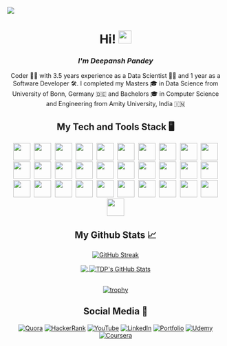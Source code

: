 ![](https://komarev.com/ghpvc/?username=TDeepanshPandey&style=flat-square)
<h1 align='center'> Hi! <img src="https://raw.githubusercontent.com/MartinHeinz/MartinHeinz/master/wave.gif" width="30px"> </h1>
<i><h3 align='center'> I'm Deepansh Pandey</h3></i>
<p align='center' font>
Coder 👨‍💻 with 3.5 years experience as a Data Scientist 👨‍🔬 and 1 year as a Software Developer 🛠️. I completed my Masters 🎓 in Data Science from University of Bonn, Germany 🇩🇪 and Bachelors 🎓 in Computer Science and Engineering from Amity University, India 🇮🇳
</p>

<h2 align='center'> My Tech and Tools Stack &#x1F5A5; </h2>
<div align='center'>
  <kbd>
    <img src="https://cdn.jsdelivr.net/gh/devicons/devicon/icons/cplusplus/cplusplus-original.svg" height="40" width="40" />
    <img src="https://cdn.jsdelivr.net/gh/devicons/devicon/icons/python/python-original-wordmark.svg" height="40" width="40"/>
    <img src="https://cdn.jsdelivr.net/gh/devicons/devicon/icons/java/java-original-wordmark.svg" height="40" width="40"/>
    <img src="https://cdn.jsdelivr.net/gh/devicons/devicon/icons/r/r-original.svg" height="40" width="40"/>
  </kbd>
  <kbd>
    <img src="https://cdn.jsdelivr.net/gh/devicons/devicon/icons/javascript/javascript-original.svg" height="40" width="40"/>
    <img src="https://cdn.jsdelivr.net/gh/devicons/devicon/icons/html5/html5-original-wordmark.svg" height="40" width="40"/>
    <img src="https://cdn.jsdelivr.net/gh/devicons/devicon/icons/css3/css3-original-wordmark.svg" height="40" width="40"/>
    <img src="https://cdn.jsdelivr.net/gh/devicons/devicon/icons/bootstrap/bootstrap-plain-wordmark.svg" height="40" width="40"/>
    <img src="https://cdn.jsdelivr.net/gh/devicons/devicon/icons/jquery/jquery-original-wordmark.svg" height="40" width="40"/>
  </kbd>
  <kbd>
    <img src="https://cdn.jsdelivr.net/gh/devicons/devicon/icons/neo4j/neo4j-original-wordmark.svg" height="40" width="40"/>
    <img src="https://cdn.jsdelivr.net/gh/devicons/devicon/icons/mysql/mysql-original-wordmark.svg" height="40" width="40"/>
    <img src="https://cdn.jsdelivr.net/gh/devicons/devicon/icons/mongodb/mongodb-original-wordmark.svg" height="40" width="40"/>
    <img src="https://www.vectorlogo.zone/logos/apache_hive/apache_hive-icon.svg" height="40" width="40"/>
  </kbd>   
  <kbd>
    <img src="https://cdn.jsdelivr.net/gh/devicons/devicon/icons/bitbucket/bitbucket-original-wordmark.svg" height="40" width="40"/>
    <img src="https://cdn.jsdelivr.net/gh/devicons/devicon/icons/github/github-original.svg" height="40" width="40"/>
  </kbd>
  <kbd>
    <img src="https://cdn.jsdelivr.net/gh/devicons/devicon/icons/django/django-original.svg" height="40" width="40"/>
    <img src="https://cdn.jsdelivr.net/gh/devicons/devicon/icons/flask/flask-original-wordmark.svg" height="40" width="40"/>
  </kbd>  
  <kbd>
    <img src="https://cdn.jsdelivr.net/gh/devicons/devicon/icons/numpy/numpy-original-wordmark.svg" height="40" width="40"/>
    <img src="https://cdn.jsdelivr.net/gh/devicons/devicon/icons/pandas/pandas-original-wordmark.svg" height="40" width="40"/>
    <img src="https://cdn.jsdelivr.net/gh/devicons/devicon/icons/tensorflow/tensorflow-original-wordmark.svg" height="40" width="40"/>
    <img src="https://unpkg.com/simple-icons@v6/icons/scikitlearn.svg" height="40" width="40" />
    <img src="https://avatars.githubusercontent.com/u/25720743?s=200&v=4" height="40" width="40" />    
  </kbd>
  <kbd>
    <img src="https://cdn.jsdelivr.net/gh/devicons/devicon/icons/linux/linux-original.svg" height="40" width="40"/>
    <img src="https://cdn.jsdelivr.net/gh/devicons/devicon/icons/windows8/windows8-original.svg" height="40" width="40"/>
  </kbd>
  <kbd>
    <img src="https://cdn.jsdelivr.net/gh/devicons/devicon/icons/kubernetes/kubernetes-plain-wordmark.svg" height="40" width="40"/>
    <img src="https://cdn.jsdelivr.net/gh/devicons/devicon/icons/docker/docker-original-wordmark.svg" height="40" width="40"/>
    <img src="https://cdn.jsdelivr.net/gh/devicons/devicon/icons/amazonwebservices/amazonwebservices-original-wordmark.svg" height="40" width="40"/>
  </kbd>
  <kbd>
    <img src="https://cdn.jsdelivr.net/gh/devicons/devicon/icons/jupyter/jupyter-original-wordmark.svg" height="40" width="40"/>
    <img src="https://unpkg.com/simple-icons@v6/icons/pycharm.svg" height="40" width="40"/>
    <img src="https://cdn.jsdelivr.net/gh/devicons/devicon/icons/rstudio/rstudio-original.svg" height="40" width="40"/>
    <img src="https://cdn.jsdelivr.net/gh/devicons/devicon/icons/atom/atom-original.svg" height="40" width="40"/>
  </kbd>

</div>

<h2 align='center'> My Github Stats &#x1f4c8; </h2>

<div align='center'>

  [![GitHub Streak](https://github-readme-streak-stats.herokuapp.com/?user=TDeepanshPandey&theme=gruvbox)](https://git.io/streak-stats)  

</div>

<div align="center">
<a href="https://github.com/TDeepanshPandey">
  <img align="center" src="https://github-readme-stats.vercel.app/api/top-langs/?username=TDeepanshPandey&theme=onedark&langs_count=3" />
</a>
<a href="https://github.com/TDeepanshPandey">
  <img align="center" src="https://github-readme-stats.vercel.app/api?username=TDeepanshPandey&show_icons=true&line_height=27&theme=onedark&include_all_commits=true" alt="TDP's GitHub Stats" />
</a>
</div>
  
<br>

<div align="center" width="100%">
 
[![trophy](https://github-profile-trophy.vercel.app/?username=TDeepanshPandey&theme=onedark&row=1&title=Stars,Followers,Commits,MultiLanguage,Repositories,PullRequest&margin-w=30&margin-h=30)](https://github.com/ryo-ma/github-profile-trophy)

</div>

<h2 align='center'> Social Media &#128199; </h2>

<div align="center">
  
<a href="https://www.quora.com/profile/Deepansh-Pandey">![Quora](https://img.shields.io/badge/Quora-%23B92B27.svg?style=for-the-badge&logo=Quora&logoColor=white)</a>
<a href="https://www.hackerrank.com/deepansh_pandey">![HackerRank](https://img.shields.io/badge/-Hackerrank-2EC866?style=for-the-badge&logo=HackerRank&logoColor=white)</a>
<a href="https://www.youtube.com/channel/UCtlQgM6FwSKVk_qkdCv9xZA">![YouTube](https://img.shields.io/badge/AI_Simplified-%23FF0000.svg?style=for-the-badge&logo=YouTube&logoColor=white)</a>
<a href="https://www.linkedin.com/in/thedeepanshpandey/">![LinkedIn](https://img.shields.io/badge/linkedin-%230077B5.svg?style=for-the-badge&logo=linkedin&logoColor=white)</a>
<a href="https://deepanshpandey.com/">![Portfolio](https://img.shields.io/badge/Portfolio-%23000000.svg?style=for-the-badge&logo=firefox&logoColor=#FF7139)</a>
<a href="https://www.udemy.com/user/deepansh-pandey/">![Udemy](https://img.shields.io/badge/Udemy-A435F0?style=for-the-badge&logo=Udemy&logoColor=white)</a>
<a href="https://www.coursera.org/user/e168e73aeb4bcf3f4d9558bdb0a8543c">![Coursera](https://img.shields.io/badge/Coursera-%230056D2.svg?style=for-the-badge&logo=Coursera&logoColor=white)</a>  
  
</div>
